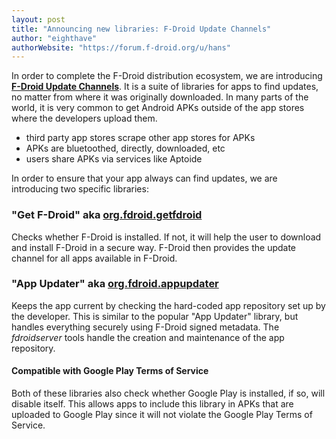 ```yaml
---
layout: post
title: "Announcing new libraries: F-Droid Update Channels"
author: "eighthave"
authorWebsite: "https://forum.f-droid.org/u/hans"
---
```


In order to complete the F-Droid distribution ecosystem, we are
introducing
[__F-Droid Update Channels__](https://gitlab.com/fdroid/update-channels).
It is a suite of libraries for apps to find updates, no matter from
where it was originally downloaded.  In many parts of the world, it is
very common to get Android APKs outside of the app stores where the
developers upload them.

* third party app stores scrape other app stores for APKs
* APKs are bluetoothed, directly, downloaded, etc
* users share APKs via services like Aptoide

In order to ensure that your app always can find updates, we are
introducing two specific libraries:


### "Get F-Droid" aka [org.fdroid.getfdroid](https://gitlab.com/fdroid/update-channels/tree/master/getfdroid#f-droid-installer)

Checks whether F-Droid is installed.  If not, it will help the user to
download and install F-Droid in a secure way.  F-Droid then provides
the update channel for all apps available in F-Droid.


### "App Updater" aka [org.fdroid.appupdater](https://gitlab.com/fdroid/update-channels/tree/master/appupdater#f-droid-update-detector)

Keeps the app current by checking the hard-coded app repository set up
by the developer.  This is similar to the popular "App Updater"
library, but handles everything securely using F-Droid signed
metadata.  The _fdroidserver_ tools handle the creation and
maintenance of the app repository.


#### Compatible with Google Play Terms of Service

Both of these libraries also check whether Google Play is installed,
if so, will disable itself.  This allows apps to include this library
in APKs that are uploaded to Google Play since it will not violate the
Google Play Terms of Service.
